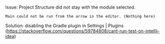 
Issue: Project Structure did not stay with the module selected.

    Main could not be run from the arrow in the editor. (Nothing here)
Solution: disabling the Gradle plugin in Settings | Plugins
(https://stackoverflow.com/questions/59784808/cant-run-test-on-intellij-idea)